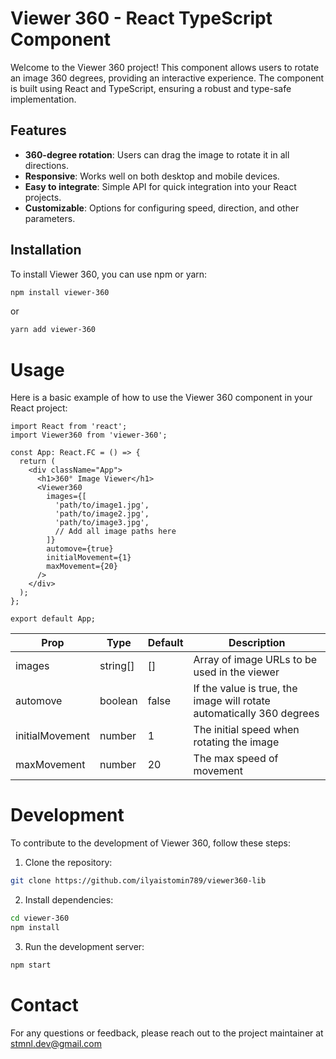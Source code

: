 # Viewer 360 - React TypeScript Component

Welcome to the Viewer 360 project! This component allows users to rotate an image 360 degrees, providing an interactive experience. The component is built using React and TypeScript, ensuring a robust and type-safe implementation.

## Features

- **360-degree rotation**: Users can drag the image to rotate it in all directions.
- **Responsive**: Works well on both desktop and mobile devices.
- **Easy to integrate**: Simple API for quick integration into your React projects.
- **Customizable**: Options for configuring speed, direction, and other parameters.

## Installation

To install Viewer 360, you can use npm or yarn:

```bash
npm install viewer-360
```
or
```bash
yarn add viewer-360
```

# Usage

Here is a basic example of how to use the Viewer 360 component in your React project:

```tsx
import React from 'react';
import Viewer360 from 'viewer-360';

const App: React.FC = () => {
  return (
    <div className="App">
      <h1>360° Image Viewer</h1>
      <Viewer360
        images={[
          'path/to/image1.jpg',
          'path/to/image2.jpg',
          'path/to/image3.jpg',
          // Add all image paths here
        ]}
        automove={true}
        initialMovement={1}
        maxMovement={20}
      />
    </div>
  );
};

export default App;
```


| Prop | Type | Default | Description |
| --- | --- | --- | --- |
| images | string[] | [] | 	Array of image URLs to be used in the viewer |
| automove | boolean | false | If the value is true, the image will rotate automatically 360 degrees |
| initialMovement | number | 1 | The initial speed when rotating the image |
| maxMovement | number | 20 | The max speed of movement |

# Development

To contribute to the development of Viewer 360, follow these steps:
1. Clone the repository:

```bash
git clone https://github.com/ilyaistomin789/viewer360-lib
```

2. Install dependencies:

```bash
cd viewer-360
npm install
```

3. Run the development server:

```bash
npm start
```

# Contact

For any questions or feedback, please reach out to the project maintainer at stmnl.dev@gmail.com